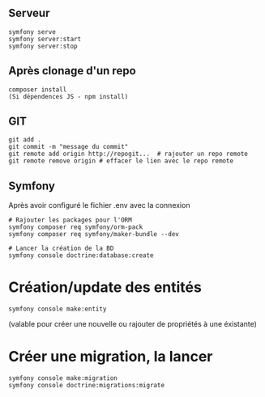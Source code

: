 ## Serveur

```
symfony serve 
symfony server:start
symfony server:stop
```

## Après clonage d'un repo

```
composer install
(Si dépendences JS - npm install)
``` 

## GIT

```
git add .
git commit -m "message du commit"
git remote add origin http://repogit...  # rajouter un repo remote
git remote remove origin # effacer le lien avec le repo remote
```

## Symfony

Après avoir configuré le fichier .env avec la connexion

``` 
# Rajouter les packages pour l'ORM
symfony composer req symfony/orm-pack
symfony composer req symfony/maker-bundle --dev
``` 
``` 
# Lancer la création de la BD 
symfony console doctrine:database:create
``` 

# Création/update des entités

``` 
symfony console make:entity 
``` 

(valable pour créer une nouvelle ou rajouter de propriétés à une éxistante)

# Créer une migration, la lancer

``` 
symfony console make:migration
symfony console doctrine:migrations:migrate
```